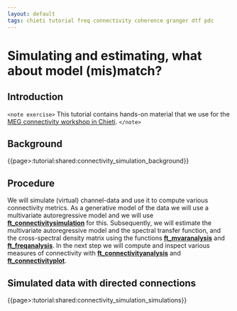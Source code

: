 ```yaml
---
layout: default
tags: chieti tutorial freq connectivity coherence granger dtf pdc
---
```


# Simulating and estimating, what about model (mis)match?

## Introduction

`<note exercise>`
This tutorial contains hands-on material that we use for the [MEG connectivity workshop in Chieti](/workshop/chieti2015).
`</note>`

## Background

{{page>:tutorial:shared:connectivity_simulation_background}}

## Procedure

We will simulate (virtual) channel-data and use it to compute various connectivity metrics. As a generative model of the data we will use a multivariate autoregressive model and we will use **[ft_connectivitysimulation](/reference/ft_connectivitysimulation)** for this. Subsequently, we will estimate the multivariate autoregressive model and the spectral transfer function, and the cross-spectral density matrix using the functions **[ft_mvaranalysis](/reference/ft_mvaranalysis)** and **[ft_freqanalysis](/reference/ft_freqanalysis)**. In the next step we will compute and inspect various measures of connectivity with  **[ft_connectivityanalysis](/reference/ft_connectivityanalysis)** and **[ft_connectivityplot](/reference/ft_connectivityplot)**.

## Simulated data with directed connections

{{page>:tutorial:shared:connectivity_simulation_simulations}}
